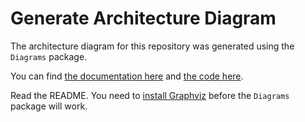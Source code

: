 # Generate Architecture Diagram

The architecture diagram for this repository was generated using the `Diagrams` package.

You can find [the documentation here](https://diagrams.mingrammer.com/) and [the code here](https://github.com/mingrammer/diagrams).

Read the README. You need to [install Graphviz](https://graphviz.gitlab.io/download/) before the `Diagrams` package will work.